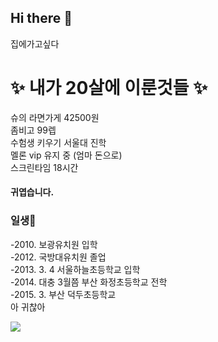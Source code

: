 ## Hi there 👋
집에가고싶다

# ✨ 내가 20살에 이룬것들 ✨
슈의 라면가게 42500원 <br>
좀비고 99렙 <br>
수험생 키우기 서울대 진학 <br>
멜론 vip 유지 중 (엄마 돈으로) <br>
스크린타임 18시간 <br>
#### 귀엽습니다. <br>

### 일생🌱
-2010. 보광유치원 입학<br>
-2012. 국방대유치원 졸업<br>
-2013. 3. 4 서울하늘초등학교 입학<br>
-2014. 대충 3월쯤 부산 화정초등학교 전학<br>
-2015. 3. 부산 덕두초등학교 <br>
아 귀찮아

<a href="https://www.instagram.com/swxn3o/"><img src="https://img.shields.io/badge/instagram-FF0069?style=flat-square&logo=instagram&logoColor=white&link=https://www.instagram.com/swxn3o/"/></a>

<!--
**suwan9393/suwan9393** is a ✨ _special_ ✨ repository because its `README.md` (this file) appears on your GitHub profile.

Here are some ideas to get you started:

- 🔭 I’m currently working on ...
- 🌱 I’m currently learning ...
- 👯 I’m looking to collaborate on ...
- 🤔 I’m looking for help with ...
- 💬 Ask me about ...
- 📫 How to reach me: ...
- 😄 Pronouns: ...
- ⚡ Fun fact: ...
-->
